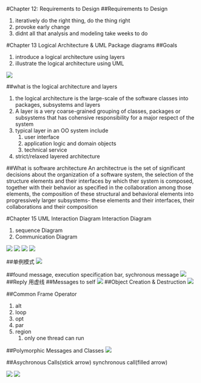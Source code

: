 #Chapter 12: Requirements to Design
##Requirements to Design
1. iteratively do the right thing, do the thing right
2. provoke early change
3. didnt all that analysis and modeling take weeks to do

#Chapter 13 Logical Architecture & UML Package diagrams
##Goals
1. introduce a logical architecture using layers
2. illustrate the logical architecture using UML

![](http://i.imgur.com/W0kS1lW.png)

##what is the logical architecture and layers
1. the logical architecture is the large-scale of the software classes into packages, subsystems and layers
2. A layer is a very coarse-grained grouping of classes, packages or subsystems that has cohensive responsibility for a major respect of the system
3. typical layer in an OO system include
	1. user interface
	2. application logic and domain objects
	3. technical service
4. strict/relaxed layered architecture 

##What is software architecture
An architectrue is the set of significant decisions about the organization of a software system, the selection of the structure elements and their interfaces by which ther system is composed, together with their behavior as specified in the collaboration among those elements, the composition of these structural and behavioral elements into progressively larger subsystems- these elements and their interfaces, their collaborations and their composition

#Chapter 15 UML Interaction Diagram
Interaction Diagram

1. sequence Diagram
2. Communication Diagram

![](http://i.imgur.com/5CRCtSR.png)
![](http://i.imgur.com/MbChbry.png)
![](http://i.imgur.com/j03VR9F.png)
![](http://i.imgur.com/wBdAamO.png)

##单例模式
![](http://i.imgur.com/YfLEa4j.png)

##found message, execution specification bar, sychronous message
![](http://i.imgur.com/sEKbEV9.png)
##Reply 用虚线
##Messages to self
![](http://i.imgur.com/T4jw0QD.png)
##Object Creation & Destruction
![](http://i.imgur.com/9985Ii9.png)

##Common Frame Operator
1. alt
2. loop
3. opt
4. par
5. region
	1. only one thread can run

##Polymorphic Messages and Classes
![](http://i.imgur.com/jA3NK63.png)

##Asychronous Calls(stick arrow) synchronous call(filled arrow)

![](http://i.imgur.com/i1oGHfA.png)
![](http://i.imgur.com/msx0Eh5.png)